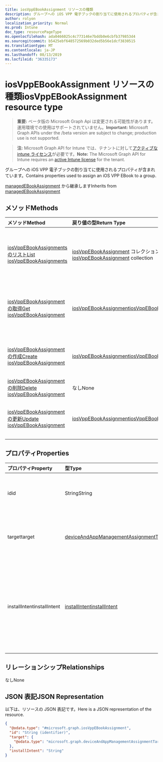 ```yaml
---
title: iosVppEBookAssignment リソースの種類
description: グループへの iOS VPP 電子ブックの割り当てに使用されるプロパティが含まれています。
author: rolyon
localization_priority: Normal
ms.prod: Intune
doc_type: resourcePageType
ms.openlocfilehash: ada0466025c4c773146e7bddb0e6cbfb379853d4
ms.sourcegitcommit: b5425ebf648572569b032ded5b56e1dcf3830515
ms.translationtype: MT
ms.contentlocale: ja-JP
ms.lasthandoff: 08/13/2019
ms.locfileid: "36335173"
---
```

# <a name="iosvppebookassignment-resource-type"></a><span data-ttu-id="8e184-103">iosVppEBookAssignment リソースの種類</span><span class="sxs-lookup"><span data-stu-id="8e184-103">iosVppEBookAssignment resource type</span></span>

> <span data-ttu-id="8e184-104">**重要:** ベータ版の Microsoft Graph Api は変更される可能性があります。運用環境での使用はサポートされていません。</span><span class="sxs-lookup"><span data-stu-id="8e184-104">**Important:** Microsoft Graph APIs under the /beta version are subject to change; production use is not supported.</span></span>

> <span data-ttu-id="8e184-105">**注:** Microsoft Graph API for Intune では、テナントに対して[アクティブな intune ライセンス](https://go.microsoft.com/fwlink/?linkid=839381)が必要です。</span><span class="sxs-lookup"><span data-stu-id="8e184-105">**Note:** The Microsoft Graph API for Intune requires an [active Intune license](https://go.microsoft.com/fwlink/?linkid=839381) for the tenant.</span></span>

<span data-ttu-id="8e184-106">グループへの iOS VPP 電子ブックの割り当てに使用されるプロパティが含まれています。</span><span class="sxs-lookup"><span data-stu-id="8e184-106">Contains properties used to assign an iOS VPP EBook to a group.</span></span>


<span data-ttu-id="8e184-107">[managedEBookAssignment](../resources/intune-books-managedebookassignment.md) から継承します</span><span class="sxs-lookup"><span data-stu-id="8e184-107">Inherits from [managedEBookAssignment](../resources/intune-books-managedebookassignment.md)</span></span>

## <a name="methods"></a><span data-ttu-id="8e184-108">メソッド</span><span class="sxs-lookup"><span data-stu-id="8e184-108">Methods</span></span>
|<span data-ttu-id="8e184-109">メソッド</span><span class="sxs-lookup"><span data-stu-id="8e184-109">Method</span></span>|<span data-ttu-id="8e184-110">戻り値の型</span><span class="sxs-lookup"><span data-stu-id="8e184-110">Return Type</span></span>|<span data-ttu-id="8e184-111">説明</span><span class="sxs-lookup"><span data-stu-id="8e184-111">Description</span></span>|
|:---|:---|:---|
|[<span data-ttu-id="8e184-112">iosVppEBookAssignments のリスト</span><span class="sxs-lookup"><span data-stu-id="8e184-112">List iosVppEBookAssignments</span></span>](../api/intune-books-iosvppebookassignment-list.md)|<span data-ttu-id="8e184-113">[iosVppEBookAssignment](../resources/intune-books-iosvppebookassignment.md) コレクション</span><span class="sxs-lookup"><span data-stu-id="8e184-113">[iosVppEBookAssignment](../resources/intune-books-iosvppebookassignment.md) collection</span></span>|<span data-ttu-id="8e184-114">[iosVppEBookAssignment](../resources/intune-books-iosvppebookassignment.md) オブジェクトのプロパティとリレーションシップをリストします。</span><span class="sxs-lookup"><span data-stu-id="8e184-114">List properties and relationships of the [iosVppEBookAssignment](../resources/intune-books-iosvppebookassignment.md) objects.</span></span>|
|[<span data-ttu-id="8e184-115">iosVppEBookAssignment の取得</span><span class="sxs-lookup"><span data-stu-id="8e184-115">Get iosVppEBookAssignment</span></span>](../api/intune-books-iosvppebookassignment-get.md)|[<span data-ttu-id="8e184-116">iosVppEBookAssignment</span><span class="sxs-lookup"><span data-stu-id="8e184-116">iosVppEBookAssignment</span></span>](../resources/intune-books-iosvppebookassignment.md)|<span data-ttu-id="8e184-117">[iosVppEBookAssignment](../resources/intune-books-iosvppebookassignment.md) オブジェクトのプロパティとリレーションシップを読み取ります。</span><span class="sxs-lookup"><span data-stu-id="8e184-117">Read properties and relationships of the [iosVppEBookAssignment](../resources/intune-books-iosvppebookassignment.md) object.</span></span>|
|[<span data-ttu-id="8e184-118">iosVppEBookAssignment の作成</span><span class="sxs-lookup"><span data-stu-id="8e184-118">Create iosVppEBookAssignment</span></span>](../api/intune-books-iosvppebookassignment-create.md)|[<span data-ttu-id="8e184-119">iosVppEBookAssignment</span><span class="sxs-lookup"><span data-stu-id="8e184-119">iosVppEBookAssignment</span></span>](../resources/intune-books-iosvppebookassignment.md)|<span data-ttu-id="8e184-120">新しい [iosVppEBookAssignment](../resources/intune-books-iosvppebookassignment.md) オブジェクトを作成します。</span><span class="sxs-lookup"><span data-stu-id="8e184-120">Create a new [iosVppEBookAssignment](../resources/intune-books-iosvppebookassignment.md) object.</span></span>|
|[<span data-ttu-id="8e184-121">iosVppEBookAssignment の削除</span><span class="sxs-lookup"><span data-stu-id="8e184-121">Delete iosVppEBookAssignment</span></span>](../api/intune-books-iosvppebookassignment-delete.md)|<span data-ttu-id="8e184-122">なし</span><span class="sxs-lookup"><span data-stu-id="8e184-122">None</span></span>|<span data-ttu-id="8e184-123">[iosVppEBookAssignment](../resources/intune-books-iosvppebookassignment.md) を削除します。</span><span class="sxs-lookup"><span data-stu-id="8e184-123">Deletes a [iosVppEBookAssignment](../resources/intune-books-iosvppebookassignment.md).</span></span>|
|[<span data-ttu-id="8e184-124">iosVppEBookAssignment の更新</span><span class="sxs-lookup"><span data-stu-id="8e184-124">Update iosVppEBookAssignment</span></span>](../api/intune-books-iosvppebookassignment-update.md)|[<span data-ttu-id="8e184-125">iosVppEBookAssignment</span><span class="sxs-lookup"><span data-stu-id="8e184-125">iosVppEBookAssignment</span></span>](../resources/intune-books-iosvppebookassignment.md)|<span data-ttu-id="8e184-126">[iosVppEBookAssignment](../resources/intune-books-iosvppebookassignment.md) のプロパティを更新します。</span><span class="sxs-lookup"><span data-stu-id="8e184-126">Update the properties of a [iosVppEBookAssignment](../resources/intune-books-iosvppebookassignment.md) object.</span></span>|

## <a name="properties"></a><span data-ttu-id="8e184-127">プロパティ</span><span class="sxs-lookup"><span data-stu-id="8e184-127">Properties</span></span>
|<span data-ttu-id="8e184-128">プロパティ</span><span class="sxs-lookup"><span data-stu-id="8e184-128">Property</span></span>|<span data-ttu-id="8e184-129">型</span><span class="sxs-lookup"><span data-stu-id="8e184-129">Type</span></span>|<span data-ttu-id="8e184-130">説明</span><span class="sxs-lookup"><span data-stu-id="8e184-130">Description</span></span>|
|:---|:---|:---|
|<span data-ttu-id="8e184-131">id</span><span class="sxs-lookup"><span data-stu-id="8e184-131">id</span></span>|<span data-ttu-id="8e184-132">String</span><span class="sxs-lookup"><span data-stu-id="8e184-132">String</span></span>|<span data-ttu-id="8e184-133">エンティティのキー。</span><span class="sxs-lookup"><span data-stu-id="8e184-133">Key of the entity.</span></span> <span data-ttu-id="8e184-134">[managedEBookAssignment](../resources/intune-books-managedebookassignment.md) から継承します</span><span class="sxs-lookup"><span data-stu-id="8e184-134">Inherited from [managedEBookAssignment](../resources/intune-books-managedebookassignment.md)</span></span>|
|<span data-ttu-id="8e184-135">target</span><span class="sxs-lookup"><span data-stu-id="8e184-135">target</span></span>|[<span data-ttu-id="8e184-136">deviceAndAppManagementAssignmentTarget</span><span class="sxs-lookup"><span data-stu-id="8e184-136">deviceAndAppManagementAssignmentTarget</span></span>](../resources/intune-shared-deviceandappmanagementassignmenttarget.md)|<span data-ttu-id="8e184-137">電子ブックの割り当て先。</span><span class="sxs-lookup"><span data-stu-id="8e184-137">The assignment target for eBook.</span></span> <span data-ttu-id="8e184-138">[managedEBookAssignment](../resources/intune-books-managedebookassignment.md) から継承します</span><span class="sxs-lookup"><span data-stu-id="8e184-138">Inherited from [managedEBookAssignment](../resources/intune-books-managedebookassignment.md)</span></span>|
|<span data-ttu-id="8e184-139">installIntent</span><span class="sxs-lookup"><span data-stu-id="8e184-139">installIntent</span></span>|[<span data-ttu-id="8e184-140">installIntent</span><span class="sxs-lookup"><span data-stu-id="8e184-140">installIntent</span></span>](../resources/intune-shared-installintent.md)|<span data-ttu-id="8e184-141">電子ブックのインストールの目的。</span><span class="sxs-lookup"><span data-stu-id="8e184-141">The install intent for eBook.</span></span> <span data-ttu-id="8e184-142">[Managedebookassignment](../resources/intune-books-managedebookassignment.md)から継承します。</span><span class="sxs-lookup"><span data-stu-id="8e184-142">Inherited from [managedEBookAssignment](../resources/intune-books-managedebookassignment.md).</span></span> <span data-ttu-id="8e184-143">可能な値は、`available`、`required`、`uninstall`、`availableWithoutEnrollment` です。</span><span class="sxs-lookup"><span data-stu-id="8e184-143">Possible values are: `available`, `required`, `uninstall`, `availableWithoutEnrollment`.</span></span>|

## <a name="relationships"></a><span data-ttu-id="8e184-144">リレーションシップ</span><span class="sxs-lookup"><span data-stu-id="8e184-144">Relationships</span></span>
<span data-ttu-id="8e184-145">なし</span><span class="sxs-lookup"><span data-stu-id="8e184-145">None</span></span>

## <a name="json-representation"></a><span data-ttu-id="8e184-146">JSON 表記</span><span class="sxs-lookup"><span data-stu-id="8e184-146">JSON Representation</span></span>
<span data-ttu-id="8e184-147">以下は、リソースの JSON 表記です。</span><span class="sxs-lookup"><span data-stu-id="8e184-147">Here is a JSON representation of the resource.</span></span>
<!-- {
  "blockType": "resource",
  "keyProperty": "id",
  "@odata.type": "microsoft.graph.iosVppEBookAssignment"
}
-->
``` json
{
  "@odata.type": "#microsoft.graph.iosVppEBookAssignment",
  "id": "String (identifier)",
  "target": {
    "@odata.type": "microsoft.graph.deviceAndAppManagementAssignmentTarget"
  },
  "installIntent": "String"
}
```



